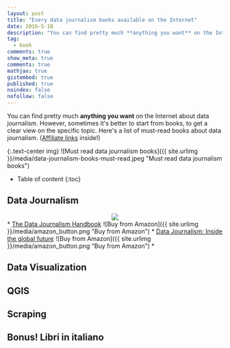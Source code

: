 ```yaml
---
layout: post
title: "Every data journalism books available on the Internet"
date: 2016-5-18
description: "You can find pretty much **anything you want** on the Internet about data journalism. However, sometimes it's better to start from books, to get a clear view on the specific topic. Here's a list of must-read books about data journalism."
tag:
  - book
comments: true
show_meta: true
comments: true
mathjax: true
gistembed: true
published: true
noindex: false
nofollow: false
---
```


You can find pretty much **anything you want** on the Internet about data journalism. However, sometimes it's better to start from books, to get a clear view on the specific topic. Here's a list of must-read books about data journalism.
([Affiliate links](https://en.wikipedia.org/wiki/Affiliate_marketing) inside!)

<!--more-->

{:.text-center img}
![Must read data journalism books]({{ site.urlimg }}/media/data-journalism-books-must-read.jpeg "Must read data journalism books")

* Table of content
{:toc}

## Data Journalism

<center><a  href="http://www.amazon.com/gp/product/1845496639/ref=as_li_tl?ie=UTF8&camp=1789&creative=9325&creativeASIN=1845496639&linkCode=as2&tag=damianobacci-20&linkId=YEMHJ5XABY534XP4"><img border="0" src="http://ws-na.amazon-adsystem.com/widgets/q?_encoding=UTF8&ASIN=1845496639&Format=_SL160_&ID=AsinImage&MarketPlace=US&ServiceVersion=20070822&WS=1&tag=damianobacci-20" ></a><img src="http://ir-na.amazon-adsystem.com/e/ir?t=damianobacci-20&l=as2&o=1&a=1845496639" width="1" height="1" border="0" alt="" style="border:none !important; margin:0px !important;" /></center>
* <a  href="http://www.amazon.com/gp/product/1449330061/ref=as_li_tl?ie=UTF8&camp=1789&creative=9325&creativeASIN=1449330061&linkCode=as2&tag=damianobacci-20&linkId=SAYOEEXY4OVT4OGZ">The Data Journalism Handbook</a><img src="http://ir-na.amazon-adsystem.com/e/ir?t=damianobacci-20&l=as2&o=1&a=1449330061" width="1" height="1" border="0" alt="" style="border:none !important; margin:0px !important;" /> ![Buy from Amazon]({{ site.urlimg }}/media/amazon_button.png "Buy from Amazon")
* <a  href="http://www.amazon.com/gp/product/1845496639/ref=as_li_tl?ie=UTF8&camp=1789&creative=9325&creativeASIN=1845496639&linkCode=as2&tag=damianobacci-20&linkId=YEMHJ5XABY534XP4">Data Journalism: Inside the global future</a><img src="http://ir-na.amazon-adsystem.com/e/ir?t=damianobacci-20&l=as2&o=1&a=1845496639" width="1" height="1" border="0" alt="" style="border:none !important; margin:0px !important;" /> ![Buy from Amazon]({{ site.urlimg }}/media/amazon_button.png "Buy from Amazon")
* 


## Data Visualization

## QGIS

## Scraping

## Bonus! Libri in italiano




